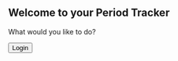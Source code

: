 <html>

## Welcome to your Period Tracker
  
  <p>What would you like to do? </p>

  <button>Login</button>

  
</html>
